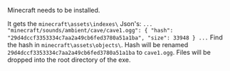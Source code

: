 Minecraft needs to be installed.

It gets the `minecraft\assets\indexes\` Json's:
`
...
	"minecraft/sounds/ambient/cave/cave1.ogg": {
    "hash": "29d4dccf3353334c7aa2a49cb6fed3780a51a1ba",
    "size": 33948
  }
...
`
Find the hash in `minecraft\assets\objects\`.
Hash will be renamed `29d4dccf3353334c7aa2a49cb6fed3780a51a1ba` to `cave1.ogg`.
Files will be dropped into the root directory of the exe.
